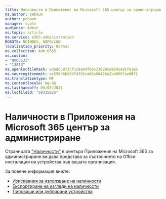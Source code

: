 ```yaml
---
title: Наличности в Приложения на Microsoft 365 център за администриране
ms.author: pebaum
author: pebaum
manager: scotv
audience: Admin
ms.topic: article
ms.service: o365-administration
ROBOTS: NOINDEX, NOFOLLOW
localization_priority: Normal
ms.collection: Adm_O365
ms.custom:
- "9003533"
- "13813"
ms.openlocfilehash: eded65973cf1c8a64f66633089ca8641a91f6196
ms.sourcegitcommit: ae556b6b26974392ca68a68426a2b40967ae0071
ms.translationtype: MT
ms.contentlocale: bg-BG
ms.lasthandoff: 09/07/2021
ms.locfileid: "59315825"
---
```

# <a name="inventory-in-microsoft-365-apps-admin-center"></a>Наличности в Приложения на Microsoft 365 център за администриране

Страницата ["Наличности"](https://docs.microsoft.com/deployoffice/admincenter/inventory) в центъра Приложения на Microsoft 365 за администриране ви дава представа за състоянието на Office инсталации на устройства във вашата организация. 

За повече информация вижте:

- [Изисквания за използване на наличности](https://docs.microsoft.com/deployoffice/admincenter/inventory#requirements-for-using-inventory)
- [Експортиране на изгледи на наличности](https://docs.microsoft.com/deployoffice/admincenter/inventory#export-inventory-views)
- [Липсващи или дублирани устройства](https://docs.microsoft.com/deployoffice/admincenter/inventory#missing-or-duplicate-devices)